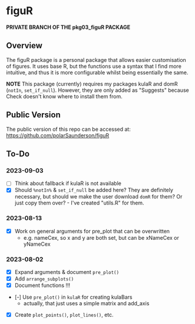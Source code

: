 # figuR

**PRIVATE BRANCH OF THE pkg03_figuR PACKAGE**

## Overview
The figuR package is a personal package that allows easier customisation of figures. 
It uses base R, but the functions use a syntax that I find more intuitive, and thus it is more configurable whilst being essentially the same.

**NOTE** This package (currently) requires my packages kulaR and domR (`notIn`, 
`set_if_null`). However, they are only added as "Suggests" because Check doesn't 
know where to install them from. 

## Public Version
The public version of this repo can be accessed at: 
  https://github.com/polarSaunderson/figuR


## To-Do
### 2023-09-03
- [ ] Think about fallback if kulaR is not available
- [x] Should `%notIn%` & `set_if_null` be added here? They are definitely 
      necessary, but should we make the user download `domR` for them? Or just 
      copy them over?
      - I've created "utils.R" for them.

### 2023-08-13
- [X] Work on general arguments for pre_plot that can be overwritten
  - e.g. nameCex, so x and y are both set, but can be xNameCex or yNameCex

### 2023-08-02
- [X] Expand arguments & document `pre_plot()`
- [X] Add `arrange_subplots()`
- [X] Document functions !!!
- [-] Use `pre_plot()` in `kulaR` for creating kulaBars
  - actually, that just uses a simple matrix and add_axis
- [X] Create `plot_points()`, `plot_lines()`, etc.
